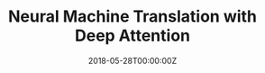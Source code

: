 ---
title: "Neural Machine Translation with Deep Attention"
authors:
- Biao Zhang
- Deyi Xiong
- Jinsong Su
author_notes:
- 
- 
- "通讯作者"
date: "2018-05-28T00:00:00Z"
publishDate: "2025-05-28T17:51:53+00:00"
publication_types: [direction1]
publication: "**IEEE Transactions on Pattern Analysis and Machine Intelligence.** (CCF-A类)"
---